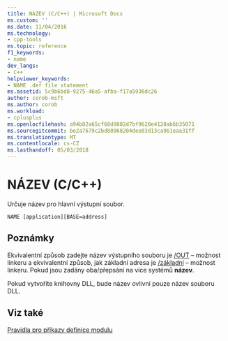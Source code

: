```yaml
---
title: NÁZEV (C/C++) | Microsoft Docs
ms.custom: ''
ms.date: 11/04/2016
ms.technology:
- cpp-tools
ms.topic: reference
f1_keywords:
- name
dev_langs:
- C++
helpviewer_keywords:
- NAME .def file statement
ms.assetid: 5c9b6bd8-9275-46a5-afba-f17a5936dc26
author: corob-msft
ms.author: corob
ms.workload:
- cplusplus
ms.openlocfilehash: a94b82a65cf68d9802d7bf9620e4128ab6b35071
ms.sourcegitcommit: be2a7679c2bd80968204dee03d13ca961eaa31ff
ms.translationtype: MT
ms.contentlocale: cs-CZ
ms.lasthandoff: 05/03/2018
---
```

# <a name="name-cc"></a>NÁZEV (C/C++)
Určuje název pro hlavní výstupní soubor.  
  
```  
NAME [application][BASE=address]  
```  
  
## <a name="remarks"></a>Poznámky  
 Ekvivalentní způsob zadejte název výstupního souboru je [/OUT](../../build/reference/out-output-file-name.md) – možnost linkeru a ekvivalentní způsob, jak základní adresa je [/základní](../../build/reference/base-base-address.md) – možnost linkeru. Pokud jsou zadány oba/přepsání na více systémů **název**.  
  
 Pokud vytvoříte knihovny DLL, bude název ovlivní pouze název souboru DLL.  
  
## <a name="see-also"></a>Viz také  
 [Pravidla pro příkazy definice modulu](../../build/reference/rules-for-module-definition-statements.md)